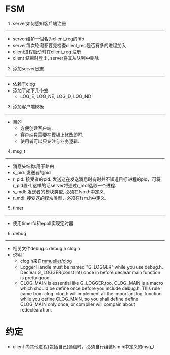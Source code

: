 FSM
===

1. server如何感知客戶端注冊
----
- server维护一個名为client_reg的fifo
- server每次轮询都要先检查client_reg是否有多的进程加入
- client进程启动时在client_reg 注册
- client 结束时登出, server将其从队列中剔除


2. 添加server日志
----
- 依赖于clog
- 添加了如下几个宏
  - LOG_E, LOG_NE, LOG_D, LOG_ND


3. 添加客户端模板
---
- 目的
  - 方便创建客户端.
  - 客户端只需要在模板上修改即可.
  - 使用者可以只专注与业务逻辑.


4. msg_t
----
- 消息头结构:用于路由
- s_pid: 发送者的pid
- r_pid: 接受者的pid. 发送这在发送消息时有时并不知道目标进程的pid，可将r_pid置-1,这样的话server将通过r_mdl选取一个进程.
- s_mdl: 发送者的模块类型, 必须在fsm.h中定义.
- r_mdl: 接受这的模块类型，必须在fsm.h中定义.


5. timer
----
- 使用timerfd和epoll实现定时器


6. debug
-----
- 相关文件debug.c debug.h clog.h
- 说明：
  - clog.h来自[mmueller/clog](https://github.com/mmueller/clog)
  - Logger Handle must be named "G_LOGGER" while you use debug.h. Declear G_LOGGER(const int) once in before declear main function is pretty good.
  - CLOG_MAIN is essential like G_LOGGER,too. CLOG_MAIN is a macro which should be define once before you include debug.h. This rule came from clog. clog.h will implement all the important log-function while you define CLOG_MAIN, so you shall define define CLOG_MAIN only once, or compiler will compain about redeclearation.



约定
===
- client 向其他进程(包括自己)通信时，必须自行组装fsm.h中定义的msg_t
